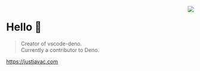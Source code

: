 <img align="right" src="https://github-readme-stats.vercel.app/api?username=justjavac&show_icons=true&icon_color=805AD5&text_color=718096&bg_color=ffffff&hide_title=true" />

# Hello 👏

> Creator of vscode-deno.  
> Currently a contributor to Deno.

https://justjavac.com
